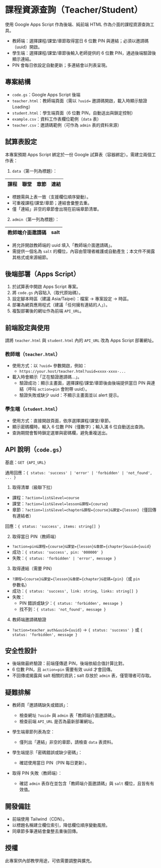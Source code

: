 # 課程資源查詢（Teacher/Student）

使用 Google Apps Script 作為後端、純前端 HTML 作為介面的課程資源查詢工具。

- 教師端：選擇課程/課堂/章節取得當日 6 位數 PIN 與連結；必須以邀請碼（uuid）開啟。
- 學生端：選擇課程/課堂/章節後輸入老師提供的 6 位數 PIN，通過後端驗證後顯示連結。
- PIN 會每日依設定自動更新；多連結會以列表呈現。


## 專案結構

- `code.gs`：Google Apps Script 後端
- `teacher.html`：教師端頁面（需以 `?uuid=` 邀請碼開啟，載入時顯示驗證 Loading）
- `student.html`：學生端頁面（6 位數 PIN，自動送出與鎖定控制）
- `example.csv`：資料工作表欄位範例（`data` 表）
- `teacher.csv`：邀請碼範例（可作為 `admin` 表的資料來源）


## 試算表設定

本專案預期 Apps Script 綁定於一份 Google 試算表（容器綁定）。需建立兩個工作表：

1) `data`（第一列為標題）：

| 課程 | 聯堂 | 章節 | 連結 |
| ---- | ---- | ---- | ---- |

- 標題需與上表一致（支援欄位順序變動）。
- 可重複課程/課堂/章節；連結會彙整去重。
- 僅「連結」非空的章節會出現在前端章節清單。

2) `admin`（第一列為標題）：

| 教師端介面邀請碼 | salt |
| ---------------- | ---- |

- 將允許開啟教師端的 uuid 填入「教師端介面邀請碼」。
- 需提供一個名為 `salt` 的欄位，內容由管理者維護或自動產生；本文件不揭露其格式或來源細節。


## 後端部署（Apps Script）

1) 於試算表中開啟 Apps Script 專案。
2) 將 `code.gs` 內容貼入（取代原始碼）。
3) 設定腳本時區（建議 Asia/Taipei）：檔案 → 專案設定 → 時區。
4) 部署為網頁應用程式（建議「任何擁有連結的人」）。
5) 複製部署後的網址作為前端 `API_URL`。


## 前端設定與使用

請將 `teacher.html` 與 `student.html` 內的 `API_URL` 改為 Apps Script 部署網址。

### 教師端（`teacher.html`）

- 使用方式：以 `?uuid=` 參數開啟，例如：
	- `https://your.host/teacher.html?uuid=xxxx-xxxx-...`
- 載入時會顯示「正在驗證邀請碼…」。
	- 驗證成功：顯示主畫面，選擇課程/課堂/章節後由後端提供當日 PIN 與連結（呼叫 `action=pin` 會附帶 uuid）。
	- 驗證失敗或缺少 uuid：不顯示主畫面並以 alert 提示。

### 學生端（`student.html`）

- 使用方式：直接開啟頁面，依序選擇課程/課堂/章節。
- 顯示密碼欄時，輸入 6 位數 PIN（僅數字）；輸入滿 6 位自動送出查詢。
- 查詢期間會暫時鎖定選單與密碼欄，避免重複送出。


## API 說明（`code.gs`）

基底：`GET {API_URL}`

通用回應：`{ status: 'success' | 'error' | 'forbidden' | 'not_found', ... }`

1) 取得清單（級聯下拉）
- 課程：`?action=list&level=course`
- 課堂：`?action=list&level=lesson&課程={course}`
- 章節：`?action=list&level=chapter&課程={course}&課堂={lesson}`（僅回傳有連結者）

回應：`{ status: 'success', items: string[] }`

2) 取得當日 PIN（教師端）
- `?action=pin&課程={course}&課堂={lesson}&章節={chapter}&uuid={uuid}`
- 成功：`{ status: 'success', pin: '000000' }`
- 失敗：`{ status: 'forbidden' | 'error', message }`

3) 取得連結（需要 PIN）
- `?課程={course}&課堂={lesson}&章節={chapter}&密碼={pin}`（或 `pin` 參數名）
- 成功：`{ status: 'success', link: string, links: string[] }`
- 失敗：
	- PIN 錯誤或缺少：`{ status: 'forbidden', message }`
	- 找不到：`{ status: 'not_found', message }`

4) 教師端邀請碼驗證
- `?action=teacher_auth&uuid={uuid}` → `{ status: 'success' }` 或 `{ status: 'forbidden', message }`


## 安全性設計

- 後端做最終驗證：前端僅傳遞 PIN，後端依組合值計算比對。
- 6 位數 PIN，且 `action=pin` 需要有效 uuid 才會回傳。
- 不回傳或揭露與 salt 相關的資訊；salt 存放於 `admin` 表，僅管理者可存取。


## 疑難排解

- 教師頁「邀請碼缺失或錯誤」：
	- 檢查網址 `?uuid=` 與 `admin` 表「教師端介面邀請碼」。
	- 檢查前端 `API_URL` 是否為最新部署網址。

- 學生端章節列表為空：
	- 僅列出「連結」非空的章節，請檢查 `data` 表資料。

- 學生端提示「密碼錯誤或缺少密碼」：
	- 確認使用當日 PIN（PIN 每日更新）。

- 取得 PIN 失敗（教師端）：
	- 確認 `admin` 表存在並包含「教師端介面邀請碼」與 `salt` 欄位，且皆有有效值。


## 開發備註

- 前端使用 Tailwind（CDN）。
- 以標題名稱建立欄位索引，降低欄位順序變動風險。
- 同章節多筆連結會彙整去重後回傳。


## 授權

此專案供內部教學用途，可依需要調整與擴充。
